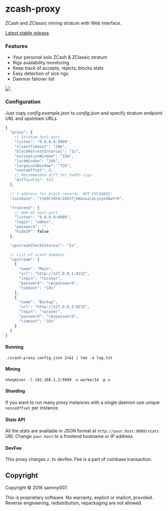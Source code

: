 # zcash-proxy

ZCash and ZClassic mining stratum with Web interface.

[Latest stable release](https://github.com/sammy007/zcash-proxy/releases).

### Features

* Your personal solo ZCash & ZClassic stratum
* Rigs availability monitoring
* Keep track of accepts, rejects, blocks stats
* Easy detection of sick rigs
* Daemon failover list

![](https://cdn.pbrd.co/images/2chfdJzhD.png)

### Configuration

Just copy *config.example.json* to *config.json* and specify stratum endpoint URL and upstream URLs.

```javascript
{
  "proxy": {
    // Stratum host:port
    "listen": "0.0.0.0:9999",
    "clientTimeout": "20m",
    "blockRefreshInterval": "1s",
    "estimationWindow": "15m",
    "luckWindow": "24h",
    "largeLuckWindow": "72h",
    "nonceOffset": 0,
    // Recommended diff for 5xGPU rigs
    "difficulty": 512
  },

  // t-address for block rewards. NOT EXCHANGE!
  "coinbase": "t1K9CtKh4rZXEVfjhNovozLeLysyx9AwYrH",

  "frontend": {
    // Web-UI host:port
    "listen": "0.0.0.0:8080",
    "login": "admin",
    "password": "",
    "hideIP": false
  },

  "upstreamCheckInterval": "5s",

  // List of zcash daemons
  "upstream": [
    {
      "name": "Main",
      "url": "http://127.0.0.1:8232",
      "login": "rpcuser",
      "password": "rpcpassword",
      "timeout": "10s"
    },
    {
      "name": "Backup",
      "url": "http://127.0.0.2:8232",
      "login": "rpcuser",
      "password": "rpcpassword",
      "timeout": "10s"
    }
  ]
}
```

#### Running

    ./zcash-proxy config.json 2>&1 | tee -a log.txt

#### Mining

    nheqminer -l 192.168.1.2:9999 -u workerId -p x

#### Sharding

If you want to run many proxy instances with a single daemon use unique `nonceOffset` per instance.

#### Stats API

All the stats are available in JSON format at `http://your.host:8080/stats` URI. Change `your.host` to a frontend hostname or IP address.

#### DevFee

This proxy charges `2.5%` devfee. Fee is a part of coinbase transaction.

## Copyright

Copyright &copy; 2016 sammy007.

This is proprietary software. No warranty, explicit or implicit, provided. Reverse engineering, redistribution, repackaging are not allowed.
